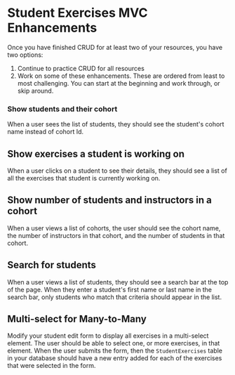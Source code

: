 # Student Exercises MVC Enhancements

Once you have finished CRUD for at least two of your resources, you have two options:

1) Continue to practice CRUD for all resources
2) Work on some of these enhancements. These are ordered from least to most challenging. You can start at the beginning and work through, or skip around.

### Show students and their cohort
When a user sees the list of students, they should see the student's cohort name instead of cohort Id.

## Show exercises a student is working on
When a user clicks on a student to see their details, they should see a list of all the exercises that student is currently working on.

## Show number of students and instructors in a cohort
When a user views a list of cohorts, the user should see the cohort name, the number of instructors in that cohort, and the number of students in that cohort.

## Search for students
When a user views a list of students, they should see a search bar at the top of the page. When they enter a student's first name or last name in the search bar, only students who match that criteria should appear in the list.

## Multi-select for Many-to-Many

Modify your student edit form to display all exercises in a multi-select element. The user should be able to select one, or more exercises, in that element. When the user submits the form, then the `StudentExercises` table in your database should have a new entry added for each of the exercises that were selected in the form.

